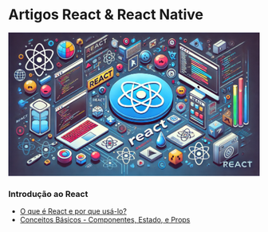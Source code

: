 # Artigos React & React Native

![React](https://raw.githubusercontent.com/leorodriguesdev/artigos-react-react-native/main/images/react.webp)

### Introdução ao React

- [O que é React e por que usá-lo?](https://github.com/leorodriguesdev/artigos-react-react-native/blob/main/1-introducao-react/1-o-que-e-react.md)
- [Conceitos Básicos - Componentes, Estado, e Props](https://github.com/leorodriguesdev/artigos-react-react-native/blob/main/1-introducao-react/2-componentes-estado-props.md)